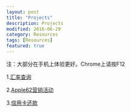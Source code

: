 ```yaml
---
layout: post
title: "Projects"
description: Projects
modified: 2016-06-29
category: Resources
tags: [Resources]
featured: true
---
```


注：大部分在手机上体验更好。Chrome上请按F12

1.[汇率查询](https://wallet.95516.com/s/wl/web/402/page/life/exchange.html)

2.[Apple62营销活动](https://wallet.95516.com/s/wl/web/activity/apple/html/apple.html)

3.[信用卡还款](https://wallet.95516.com/s/wl/web/3rdH5/creditPay/html/creditPay.html)

